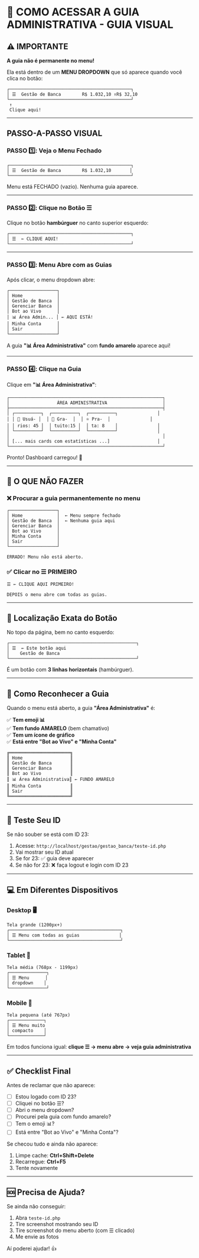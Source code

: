 # 🎯 COMO ACESSAR A GUIA ADMINISTRATIVA - GUIA VISUAL

## ⚠️ IMPORTANTE

**A guia não é permanente no menu!**

Ela está dentro de um **MENU DROPDOWN** que só aparece quando você clica no botão:

```
┌──────────────────────────────────────────────┐
│ ☰  Gestão de Banca        R$ 1.032,10 ↑R$ 32,10
└──────────────────────────────────────────────┘
 ↑
 Clique aqui!
```

---

## PASSO-A-PASSO VISUAL

### PASSO 1️⃣: Veja o Menu Fechado

```
┌──────────────────────────────────────────────┐
│ ☰  Gestão de Banca        R$ 1.032,10       │
└──────────────────────────────────────────────┘
```

Menu está FECHADO (vazio). Nenhuma guia aparece.

---

### PASSO 2️⃣: Clique no Botão ☰

Clique no botão **hambúrguer** no canto superior esquerdo:

```
┌──────────────────────────────────────────────┐
│ ☰  ← CLIQUE AQUI!
└──────────────────────────────────────────────┘
```

---

### PASSO 3️⃣: Menu Abre com as Guias

Após clicar, o menu dropdown abre:

```
┌──────────────────┐
│ Home             │
│ Gestão de Banca  │
│ Gerenciar Banca  │
│ Bot ao Vivo      │
│ 📊 Área Admin... │ ← AQUI ESTÁ!
│ Minha Conta      │
│ Sair             │
└──────────────────┘
```

A guia **"📊 Área Administrativa"** com **fundo amarelo** aparece aqui!

---

### PASSO 4️⃣: Clique na Guia

Clique em **"📊 Área Administrativa"**:

```
┌──────────────────────────────────────────────────────────┐
│                  ÁREA ADMINISTRATIVA                     │
├──────────────────────────────────────────────────────────┤
│ ┌──────────┐  ┌──────────┐  ┌──────────┐               │
│ │ 👥 Usuá- │  │ 🎁 Gra-  │  │ ⭐ Pra-  │               │
│ │ rios: 45 │  │ tuito:15 │  │ ta: 8    │               │
│ └──────────┘  └──────────┘  └──────────┘               │
│                                                          │
│ [... mais cards com estatísticas ...]                  │
└──────────────────────────────────────────────────────────┘
```

Pronto! Dashboard carregou! 🎉

---

## 🔴 O QUE NÃO FAZER

### ❌ Procurar a guia permanentemente no menu

```
┌──────────────────┐
│ Home             │  ← Menu sempre fechado
│ Gestão de Banca  │  ← Nenhuma guia aqui
│ Gerenciar Banca  │
│ Bot ao Vivo      │
│ Minha Conta      │
│ Sair             │
└──────────────────┘

ERRADO! Menu não está aberto.
```

### ✅ Clicar no ☰ PRIMEIRO

```
☰ ← CLIQUE AQUI PRIMEIRO!

DEPOIS o menu abre com todas as guias.
```

---

## 📍 Localização Exata do Botão

No topo da página, bem no canto esquerdo:

```
┌────────────────────────────────────────────────┐
│ ☰  ← Este botão aqui
│    Gestão de Banca
└────────────────────────────────────────────────┘
```

É um botão com **3 linhas horizontais** (hambúrguer).

---

## 🎨 Como Reconhecer a Guia

Quando o menu está aberto, a guia **"Área Administrativa"** é:

✅ **Tem emoji 📊**  
✅ **Tem fundo AMARELO** (bem chamativo)  
✅ **Tem um ícone de gráfico**  
✅ **Está entre "Bot ao Vivo" e "Minha Conta"**

```
╔═══════════════════════╗
║ Home                  ║
║ Gestão de Banca       ║
║ Gerenciar Banca       ║
║ Bot ao Vivo           ║
║ 📊 Área Administrativa║ ← FUNDO AMARELO
║ Minha Conta           ║
║ Sair                  ║
╚═══════════════════════╝
```

---

## 🧪 Teste Seu ID

Se não souber se está com ID 23:

1. Acesse: `http://localhost/gestao/gestao_banca/teste-id.php`
2. Vai mostrar seu ID atual
3. Se for 23: ✅ guia deve aparecer
4. Se não for 23: ❌ faça logout e login com ID 23

---

## 💻 Em Diferentes Dispositivos

### Desktop 🖥️

```
Tela grande (1200px+)
┌──────────────────────────────────────────┐
│ ☰ Menu com todas as guias               │
└──────────────────────────────────────────┘
```

### Tablet 📱

```
Tela média (768px - 1199px)
┌──────────────┐
│ ☰ Menu      │
│ dropdown    │
└──────────────┘
```

### Mobile 📲

```
Tela pequena (até 767px)
┌─────────────┐
│ ☰ Menu muito
│ compacto    │
└─────────────┘
```

Em todos funciona igual: **clique ☰ → menu abre → veja guia administrativa**

---

## ✅ Checklist Final

Antes de reclamar que não aparece:

- [ ] Estou logado com ID 23?
- [ ] Cliquei no botão ☰?
- [ ] Abri o menu dropdown?
- [ ] Procurei pela guia com fundo amarelo?
- [ ] Tem o emoji 📊?
- [ ] Está entre "Bot ao Vivo" e "Minha Conta"?

Se checou tudo e ainda não aparece:

1. Limpe cache: **Ctrl+Shift+Delete**
2. Recarregue: **Ctrl+F5**
3. Tente novamente

---

## 🆘 Precisa de Ajuda?

Se ainda não conseguir:

1. Abra `teste-id.php`
2. Tire screenshot mostrando seu ID
3. Tire screenshot do menu aberto (com ☰ clicado)
4. Me envie as fotos

Aí poderei ajudar! 👍
